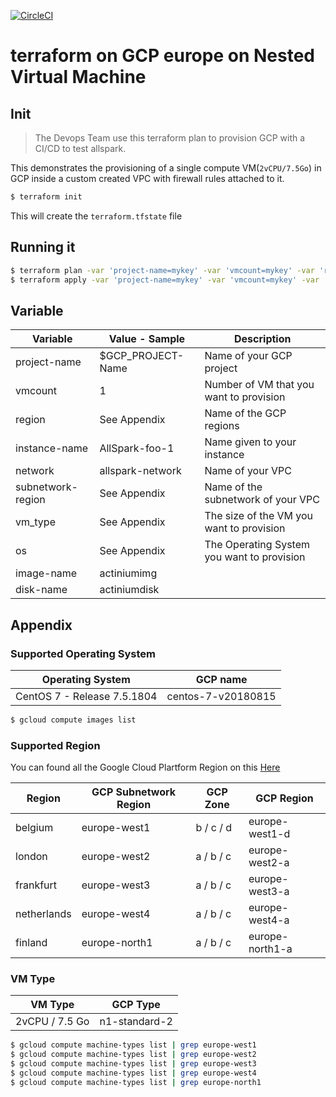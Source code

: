 [![CircleCI](https://circleci.com/gh/actiniumio/terraform-gcp-europe-nested-virt.svg?style=svg)](https://circleci.com/gh/actiniumio/terraform-gcp-europe-nested-virt)

# terraform on GCP europe on Nested Virtual Machine

## Init

> The Devops Team use this terraform plan to provision GCP with a CI/CD to test allspark.

This demonstrates the provisioning of a single compute VM(`2vCPU/7.5Go`) in GCP inside a custom created VPC with firewall rules attached to it.

```bash
$ terraform init
```

This will create the `terraform.tfstate` file

## Running it

```bash
$ terraform plan -var 'project-name=mykey' -var 'vmcount=mykey' -var 'region=mykey' -var 'instance-name=mykey' -var 'subnetwork-region=mykey' -var 'network=mykey' -var 'vm_type=mykey' -var 'os=mykey'
$ terraform apply -var 'project-name=mykey' -var 'vmcount=mykey' -var 'region=mykey' -var 'instance-name=mykey' -var 'subnetwork-region=mykey' -var 'network=mykey' -var 'vm_type=mykey' -var 'os=mykey'
```

## Variable

| Variable          | Value - Sample    | Description                                |
| ----------------- | ----------------- | ------------------------------------------ |
| project-name      | $GCP_PROJECT-Name | Name of your GCP project                   |
| vmcount           | 1                 | Number of VM that you want to provision    |
| region            | See Appendix      | Name of the GCP regions                    |
| instance-name     | AllSpark-foo-1    | Name given to your instance                |
| network           | allspark-network  | Name of your VPC                           |
| subnetwork-region | See Appendix      | Name of the subnetwork of your VPC         |
| vm_type           | See Appendix      | The size of the VM you want to provision   |
| os                | See Appendix      | The Operating System you want to provision |
| image-name        | actiniumimg       |                                            |
| disk-name         | actiniumdisk      |                                            |

## Appendix

### Supported Operating System

| Operating System            | GCP name           |
| --------------------------- | ------------------ |
| CentOS 7 - Release 7.5.1804 | centos-7-v20180815 |

```bash
$ gcloud compute images list
```

### Supported Region

You can found all the Google Cloud Plartform Region on this [Here](https://cloud.google.com/compute/docs/regions-zones/)

| Region      | GCP Subnetwork Region | GCP Zone  | GCP Region      |
| ----------- | --------------------- | --------- | --------------- |
| belgium     | europe-west1          | b / c / d | europe-west1-d  |
| london      | europe-west2          | a / b / c | europe-west2-a  |
| frankfurt   | europe-west3          | a / b / c | europe-west3-a  |
| netherlands | europe-west4          | a / b / c | europe-west4-a  |
| finland     | europe-north1         | a / b / c | europe-north1-a |

### VM Type

| VM Type        | GCP Type      |
| -------------- | ------------- |
| 2vCPU / 7.5 Go | n1-standard-2 |

```bash
$ gcloud compute machine-types list | grep europe-west1
$ gcloud compute machine-types list | grep europe-west2
$ gcloud compute machine-types list | grep europe-west3
$ gcloud compute machine-types list | grep europe-west4
$ gcloud compute machine-types list | grep europe-north1
```

